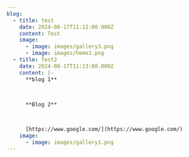 ```yaml
---
blog:
  - title: test
    date: 2024-08-17T11:12:00.000Z
    content: Test
    image:
      - image: images/gallery3.png
      - image: images/home1.png
  - title: Test2
    date: 2024-08-17T11:13:00.000Z
    content: |-
      **blog 1**



      **Blog 2**



      [https://www.google.com/](https://www.google.com/)
    image:
      - image: images/gallery1.png
---
```

